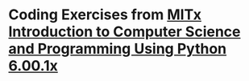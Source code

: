 # Coding Exercises from [MITx Introduction to Computer Science and Programming Using Python 6.00.1x ](https://www.edx.org/course/introduction-to-computer-science-and-programming-7)
